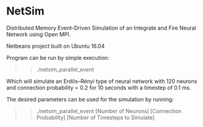 # NetSim
Distributed Memory Event-Driven Simulation of an Integrate and Fire Neural Network using Open MPI.

Netbeans project built on Ubuntu 16.04

Program can be run by simple execution:

>> ./netsim_parallel_event

Which will simulate an Erdős–Rényi type of neural network with 120 neurons and connection probability = 0.2 for 10 seconds with a timestep of 0.1 ms.

The desired parameters can be used for the simulation by running:

>> ./netsim_parallel_event [Number of Neurons] [Connection Probability] [Number of Timesteps to Simulate]

